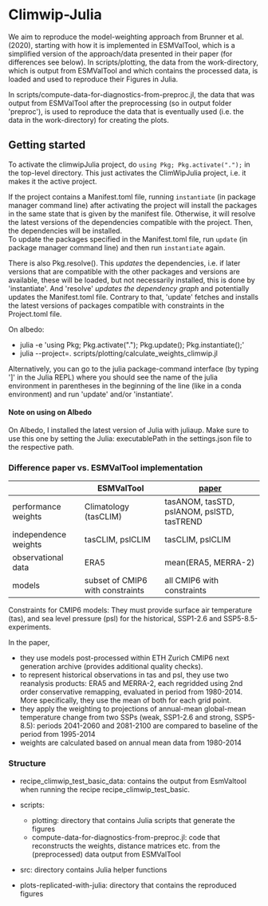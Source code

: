 # Climwip-Julia

We aim to reproduce the model-weighting approach from Brunner et al. (2020), starting with how it is implemented in ESMValTool, which is a simplified version of the approach/data presented in their paper (for differences see below).
In scripts/plotting, the data from the work-directory, which is output from ESMValTool and which contains the processed data, is loaded and used to reproduce their Figures in Julia. 

In scripts/compute-data-for-diagnostics-from-preproc.jl, the data that was output from ESMValTool after the preprocessing (so in output folder 'preproc'), is used to reproduce the data that is eventually used (i.e. the data in the work-directory) for creating the plots. 

## Getting started
To activate the climwipJulia project, do ```using Pkg; Pkg.activate(".");``` in the top-level directory. 
This just activates the ClimWipJulia project, i.e. it makes it the active project.

If the project contains a Manifest.toml file, running ```instantiate``` (in package manager command line) after activating the project will install the packages in the same state that is given by the manifest file. Otherwise, it will resolve the latest versions of the dependencies compatible with the project. Then, the dependencies will be installed.  
To update the packages specified in the Manifest.toml file, run ```update``` (in package manager command line) and then run ```instantiate``` again.

There is also Pkg.resolve(). This *updates* the dependencies, i.e. if later versions that are compatible with the other packages and versions are available, these will be loaded, but not necessarily installed, this is done by 'instantiate'. And 'resolve' *updates the dependency graph* and potentially updates the Manifest.toml file. Contrary to that, 'update' fetches and installs the latest versions of packages compatible with constraints in the Project.toml file. 

On albedo: 
- julia -e 'using Pkg; Pkg.activate("."); Pkg.update(); Pkg.instantiate();'
- julia --project=. scripts/plotting/calculate_weights_climwip.jl

Alternatively, you can go to the julia package-command interface (by typing ']' in the Julia REPL) where you should see the name of the julia environment in parentheses in the beginning of the line (like in a conda environment) and run 'update' and/or 'instantiate'. 

#### Note on using on Albedo
On Albedo, I installed the latest version of Julia with juliaup. Make sure to use this one by setting the Julia: executablePath in the settings.json file to the respective path.


### Difference paper vs. ESMValTool implementation

|                    | ESMValTool               | [paper](https://github.com/lukasbrunner/ClimWIP) |
| ------------------ | ------------------------ | ------------------------------------------------ |
|performance weights | Climatology (tasCLIM)    | tasANOM, tasSTD, pslANOM, pslSTD, tasTREND       | 
|independence weights| tasCLIM, pslCLIM         | tasCLIM, pslCLIM                                 |
|observational data  | ERA5                     |   mean(ERA5, MERRA-2)                            |
|models              | subset of CMIP6 with constraints | all CMIP6 with constraints               |

Constraints for CMIP6 models: They must provide surface air temperature (tas), and sea level pressure (psl) for the historical, SSP1-2.6 and SSP5-8.5-experiments. 

In the paper,
- they use models post-processed within ETH Zurich CMIP6 next generation archive (provides additional quality checks).
- to represent historical observations in tas and psl, they use two reanalysis products: ERA5 and MERRA-2, each regridded using 2nd order conservative remapping, evaluated in period from 1980-2014. More specifically, they use the mean of both for each grid point.
- they apply the weighting to projections of annual-mean global-mean temperature change from two SSPs (weak, SSP1-2.6 and strong, SSP5-8.5): periods 2041-2060 and 2081-2100 are compared to baseline of the period from 1995-2014
- weights are calculated based on annual mean data from 1980-2014


###  Structure
- recipe_climwip_test_basic_data:
contains the output from EsmValtool when running the recipe recipe_climwip_test_basic.

- scripts:
    - plotting: directory that contains Julia scripts that generate the figures 
    - compute-data-for-diagnostics-from-preproc.jl: code that reconstructs the weights, distance matrices etc. from the (preprocessed) data output from ESMValTool

- src: directory contains Julia helper functions

- plots-replicated-with-julia: directory that contains the reproduced figures
